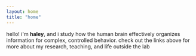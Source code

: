 ```yaml
---
layout: home
title: "home"
---
```


hello! i'm **haley**, and i study how the human brain effectively organizes information for complex, controlled behavior.
check out the links above for more about my research, teaching, and life outside the lab

